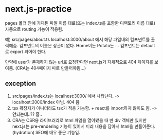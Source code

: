 # next.js-practice

pages 폴더 안에 기재된 파일 이름 대로(또는 index.ts를 포함한 디렉토리 이름 대로)
자동으로 routing 기능이 적용됨.

예) src/pages/about.ts
localhost:3000/about 에서 해당 파일내의 컴포넌트를 출력해줌.
컴포넌트의 이름은 상관이 없다. Home이든 Potato든 ...
컴포넌트는 default로 export 되어야 한다.

만약에 user가 존재하지 않는 url로 요청한다면
next.js가 자체적으로 404 페이지를 보여줌. (CRA는 404페이지 따로 만들어야됨...)

## exception

1. src/pages/index.ts는 localhost:3000/ 에서 나타난다.
   -> localhost:3000/index 아님. 404 뜸
2. tsx 확장자가 아니더라도 tsx가 적용 가능함. + react를 import하지 않아도 됨.
   -> 안되는데..?? 흠..
3. CRA는 CSR용 라이브러리로 html 파일을 열어봤을 때 빈 div 객체만 있지만
   next.js는 pre-rendering 기능이 있어서 미리 내용을 담아서 html을 만들어준다. (hydration)
   SEO에 매우 좋은 기능임.
